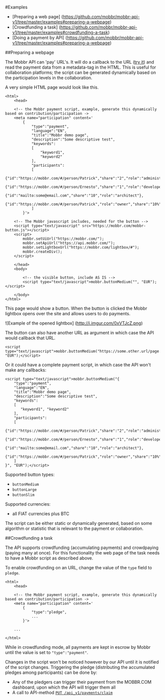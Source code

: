 #Examples

- [Preparing a web page] (https://github.com/mobbr/mobbr-api-v1/tree/master/examples#preparing-a-webpage)
- [Crowdfunding a task] (https://github.com/mobbr/mobbr-api-v1/tree/master/examples#crowdfunding-a-task)
- [Doing a payment by API] (https://github.com/mobbr/mobbr-api-v1/tree/master/examples#preparing-a-webpage)

##Preparing a webpage

The Mobbr API can 'pay' URL's. It will do a callback to the URL ([try it](https://mobbr.com/#/task/aHR0cHM6Ly9naXRodWIuY29tL0JpdC1OYXRpb24vdG94Y29yZQ==/view)) and read the payment data from a metadata-tag in the HTML. This is useful for collaboration platforms; the script can be generated dynamically based on the participation levels in the collaboration.

A very simple HTML page would look like this. 

    <html>
        <head>
        
        <!-- the Mobbr payment script, example, generate this dynamically based on contribution/participation ->
        <meta name="participation" content='
            {
                "type":"payment",
                "language":"EN",
                "title":"Mobbr demo page",
                "description":"Some descriptive test",
                "keywords":
                [
                    "keyword1",
                    "keyword2"
                ],
                "participants":
                [
                    {"id":"https://mobbr.com/#/person/Patrick","share":"2","role":"administrator"},
                    {"id":"https://mobbr.com/#/person/Ernesto","share":"1","role":"developer"},
                    {"id":"mailto:some@email.com","share":"10","role":"architect"},
                    {"id":"https://mobbr.com/#/person/Patrick","role":"owner","share":"10%"}
                ]
            }'>
        
        <!-- The Mobbr javascript includes, needed for the button -->
        <script type="text/javascript" src="https://mobbr.com/mobbr-button.js"></script>
        <script>
            mobbr.setUiUrl("https://mobbr.com/");
            mobbr.setApiUrl("https://api.mobbr.com/");
            mobbr.setLightboxUrl("https://mobbr.com/lightbox/#");
            mobbr.createDiv();
        </script>            
        
        </head>
        <body>
        
            <!-- the visible button, include AS IS -->
            <script type="text/javascript">mobbr.buttonMedium("", "EUR");</script>

        </body>
    </html>
    
This page would show a button. When the button is clicked the Mobbr lightbox opens over the site and allows users to do payments.
    
![Example of the opened lightbox]
(http://i.imgur.com/0xVTJcZ.png)

The button can also have another URL as argument in which case the API would callback that URL.

    <script type="text/javascript">mobbr.buttonMedium("https://some.other.url/page.html", "EUR");</script>
    
Or it could have a complete payment script, in which case the API won't make any callbacks:

    <script type="text/javascript">mobbr.buttonMedium("{
        "type":"payment",
        "language":"EN",
        "title":"Mobbr demo page",
        "description":"Some descriptive test",
        "keywords":
        [
           "keyword1", "keyword2"
        ],
        "participants":
        [
            {"id":"https://mobbr.com/#/person/Patrick","share":"2","role":"administrator"},
            {"id":"https://mobbr.com/#/person/Ernesto","share":"1","role":"developer"},
            {"id":"mailto:some@email.com","share":"10","role":"architect"},
            {"id":"https://mobbr.com/#/person/Patrick","role":"owner","share":"10%"}
        ]
    }", "EUR");</script>

Supported button types:
- `buttonMedium`
- `buttonLarge`
- `buttonSlim`

Supported currencies:
- all FIAT currencies plus BTC

The script can be either static or dynamically generated, based on some algorithm or statistic that is relevant to the payment or collaboration.

##Crowdfunding a task

The API supports crowdfunding (accumulating payments) and crowdpaying (paying many at once). For this functionality the web page of the task needs to have a Mobbr script as described above.

To enable crowdfunding on an URL, change the value of the `type` field to `pledge`.

    <html>
        <head>
        
        <!-- the Mobbr payment script, example, generate this dynamically based on contribution/participation ->
        <meta name="participation" content='
            {
                "type":"pledge",
                ...
            }'>
        
        ...
        
    </html>

While in crowdfunding mode, all payments are kept in escrow by Mobbr until the value is set to `"type":"payment"`. 
 
Changes in the script won't be noticed however by our API until it is notified of the script changes. Triggering the pledge (distributing the accumulated pledges among participants) can be done by:
- Any of the pledgers can trigger their payment from the MOBBR.COM dashboard, upon which the API will trigger them all
- A call to API-method [`PUT /api_v1/payments/claim`](https://github.com/mobbr/mobbr-api-v1/tree/master/payments#claim-payments) 

